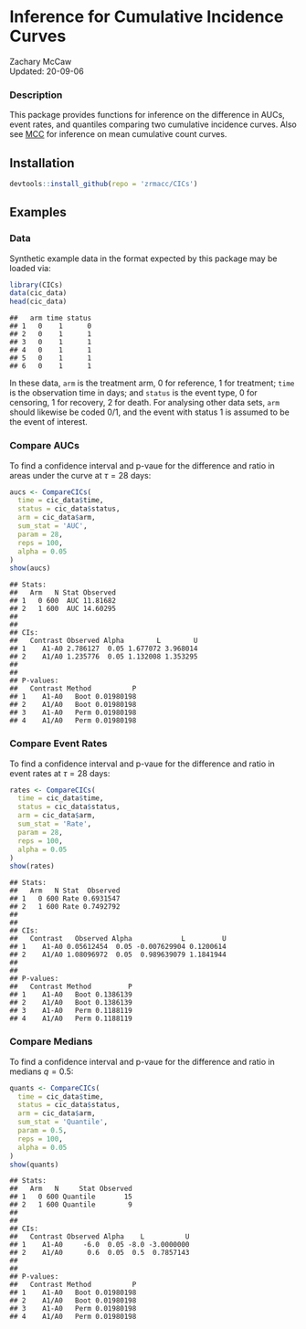 # Inference for Cumulative Incidence Curves

Zachary McCaw <br>
Updated: 20-09-06



### Description

This package provides functions for inference on the difference in AUCs, event rates, and quantiles comparing two cumulative incidence curves. Also see [MCC](https://github.com/zrmacc/MCC) for inference on mean cumulative count curves. 

## Installation


```r
devtools::install_github(repo = 'zrmacc/CICs')
```

## Examples

### Data

Synthetic example data in the format expected by this package may be loaded via:


```r
library(CICs)
data(cic_data)
head(cic_data)
```

```
##   arm time status
## 1   0    1      0
## 2   0    1      1
## 3   0    1      1
## 4   0    1      1
## 5   0    1      1
## 6   0    1      1
```

In these data, `arm` is the treatment arm, 0 for reference, 1 for treatment; `time` is the observation time in days; and `status` is the event type, 0 for censoring, 1 for recovery, 2 for death. For analysing other data sets, `arm` should likewise be coded 0/1, and the event with status 1 is assumed to be the event of interest. 

### Compare AUCs

To find a confidence interval and p-vaue for the difference and ratio in areas under the curve at $\tau = 28$ days:

```r
aucs <- CompareCICs(
  time = cic_data$time,
  status = cic_data$status,
  arm = cic_data$arm,
  sum_stat = 'AUC',
  param = 28,
  reps = 100,
  alpha = 0.05
)
show(aucs)
```

```
## Stats:
##   Arm   N Stat Observed
## 1   0 600  AUC 11.81682
## 2   1 600  AUC 14.60295
## 
## 
## CIs:
##   Contrast Observed Alpha        L        U
## 1    A1-A0 2.786127  0.05 1.677072 3.968014
## 2    A1/A0 1.235776  0.05 1.132008 1.353295
## 
## 
## P-values:
##   Contrast Method          P
## 1    A1-A0   Boot 0.01980198
## 2    A1/A0   Boot 0.01980198
## 3    A1-A0   Perm 0.01980198
## 4    A1/A0   Perm 0.01980198
```

### Compare Event Rates

To find a confidence interval and p-vaue for the difference and ratio in event rates at $\tau = 28$ days:

```r
rates <- CompareCICs(
  time = cic_data$time,
  status = cic_data$status,
  arm = cic_data$arm,
  sum_stat = 'Rate',
  param = 28,
  reps = 100,
  alpha = 0.05
)
show(rates)
```

```
## Stats:
##   Arm   N Stat  Observed
## 1   0 600 Rate 0.6931547
## 2   1 600 Rate 0.7492792
## 
## 
## CIs:
##   Contrast   Observed Alpha            L         U
## 1    A1-A0 0.05612454  0.05 -0.007629904 0.1200614
## 2    A1/A0 1.08096972  0.05  0.989639079 1.1841944
## 
## 
## P-values:
##   Contrast Method         P
## 1    A1-A0   Boot 0.1386139
## 2    A1/A0   Boot 0.1386139
## 3    A1-A0   Perm 0.1188119
## 4    A1/A0   Perm 0.1188119
```

### Compare Medians

To find a confidence interval and p-vaue for the difference and ratio in medians $q = 0.5$:

```r
quants <- CompareCICs(
  time = cic_data$time,
  status = cic_data$status,
  arm = cic_data$arm,
  sum_stat = 'Quantile',
  param = 0.5,
  reps = 100,
  alpha = 0.05
)
show(quants)
```

```
## Stats:
##   Arm   N     Stat Observed
## 1   0 600 Quantile       15
## 2   1 600 Quantile        9
## 
## 
## CIs:
##   Contrast Observed Alpha    L          U
## 1    A1-A0     -6.0  0.05 -8.0 -3.0000000
## 2    A1/A0      0.6  0.05  0.5  0.7857143
## 
## 
## P-values:
##   Contrast Method          P
## 1    A1-A0   Boot 0.01980198
## 2    A1/A0   Boot 0.01980198
## 3    A1-A0   Perm 0.01980198
## 4    A1/A0   Perm 0.01980198
```
